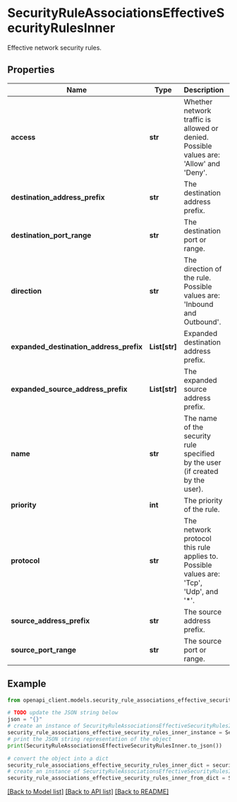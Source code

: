# SecurityRuleAssociationsEffectiveSecurityRulesInner

Effective network security rules.

## Properties

Name | Type | Description | Notes
------------ | ------------- | ------------- | -------------
**access** | **str** | Whether network traffic is allowed or denied. Possible values are: &#39;Allow&#39; and &#39;Deny&#39;. | [optional] 
**destination_address_prefix** | **str** | The destination address prefix. | [optional] 
**destination_port_range** | **str** | The destination port or range. | [optional] 
**direction** | **str** | The direction of the rule. Possible values are: &#39;Inbound and Outbound&#39;. | [optional] 
**expanded_destination_address_prefix** | **List[str]** | Expanded destination address prefix. | [optional] 
**expanded_source_address_prefix** | **List[str]** | The expanded source address prefix. | [optional] 
**name** | **str** | The name of the security rule specified by the user (if created by the user). | [optional] 
**priority** | **int** | The priority of the rule. | [optional] 
**protocol** | **str** | The network protocol this rule applies to. Possible values are: &#39;Tcp&#39;, &#39;Udp&#39;, and &#39;*&#39;. | [optional] 
**source_address_prefix** | **str** | The source address prefix. | [optional] 
**source_port_range** | **str** | The source port or range. | [optional] 

## Example

```python
from openapi_client.models.security_rule_associations_effective_security_rules_inner import SecurityRuleAssociationsEffectiveSecurityRulesInner

# TODO update the JSON string below
json = "{}"
# create an instance of SecurityRuleAssociationsEffectiveSecurityRulesInner from a JSON string
security_rule_associations_effective_security_rules_inner_instance = SecurityRuleAssociationsEffectiveSecurityRulesInner.from_json(json)
# print the JSON string representation of the object
print(SecurityRuleAssociationsEffectiveSecurityRulesInner.to_json())

# convert the object into a dict
security_rule_associations_effective_security_rules_inner_dict = security_rule_associations_effective_security_rules_inner_instance.to_dict()
# create an instance of SecurityRuleAssociationsEffectiveSecurityRulesInner from a dict
security_rule_associations_effective_security_rules_inner_from_dict = SecurityRuleAssociationsEffectiveSecurityRulesInner.from_dict(security_rule_associations_effective_security_rules_inner_dict)
```
[[Back to Model list]](../README.md#documentation-for-models) [[Back to API list]](../README.md#documentation-for-api-endpoints) [[Back to README]](../README.md)


